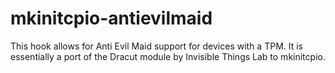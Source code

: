 mkinitcpio-antievilmaid
=======================

This hook allows for Anti Evil Maid support for devices with a TPM. It is
essentially a port of the Dracut module by Invisible Things Lab to mkinitcpio.

